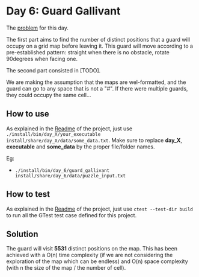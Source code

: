 # Day 6: Guard Gallivant

The [problem](https://adventofcode.com/2024/day/6) for this day.

The first part aims to find the number of distinct positions that a guard will occupy on a grid map before leaving it. This guard will move according to a pre-established pattern: straight when there is no obstacle, rotate 90degrees when facing one.

The second part consisted in [TODO].

We are making the assumption that the maps are wel-formatted, and the guard can go to any space that is not a "#". If there were multiple guards, they could occupy the same cell...

## How to use

As explained in the [Readme](../../README.md#how-to-use) of the project, just use `./install/bin/day_X/your_executable install/share/day_X/data/some_data.txt`. Make sure to replace **day_X**, **executable** and **some_data** by the proper file/folder names.  

Eg:

- `./install/bin/day_6/guard_gallivant install/share/day_6/data/puzzle_input.txt`

## How to test

As explained in the [Readme](../../README.md/#how-to-test) of the project, just use `ctest --test-dir build` to run all the GTest test case defined for this project.

## Solution

The guard will visit **5531** distinct positions on the map. This has been achieved with a O(n) time complexity (if we are not considering the exploration of the map which can be endless) and O(n) space complexity (with n the size of the map / the number of cell).
